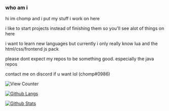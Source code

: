 ### who am i

hi im chomp and i put my stuff i work on here

i like to start projects instead of finishing them so you'll see alot of things on here

i want to learn new languages but currently i only really know lua and the html/css/frontend js pack

please dont expect my repos to be something good. especially the java repos

contact me on discord if u want lol (chomp#0986)

<img src="https://komarev.com/ghpvc/?username=ChompChompDead&style=flat-square" alt="View Counter"/>

[![Github Langs](https://github-readme-stats.vercel.app/api/top-langs/?username=ChompChompDead&show_icons=true&theme=tokyonight&layout=compact&langs_count=10)](https://github.com/anuraghazra/github-readme-stats)

[![Github Stats](https://github-readme-stats.vercel.app/api?username=ChompChompDead&show_icons=true&theme=tokyonight)](https://github.com/anuraghazra/github-readme-stats)

